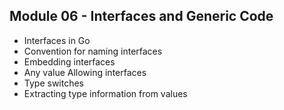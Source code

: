 ## Module 06 - Interfaces and Generic Code

- Interfaces in Go
- Convention for naming interfaces
- Embedding interfaces
- Any value Allowing interfaces
- Type switches
- Extracting type information from values
